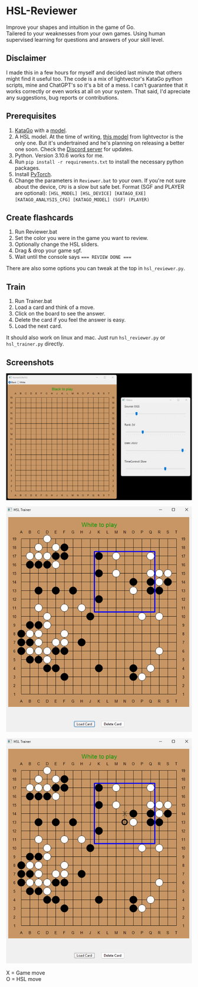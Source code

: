 # HSL-Reviewer
Improve your shapes and intuition in the game of Go.<br>
Tailered to your weaknesses from your own games. Using human supervised learning for questions and answers of your skill level.

## Disclaimer
I made this in a few hours for myself and decided last minute that others might find it useful too. The code is a mix of lightvector's KataGo python scripts, mine and ChatGPT's so it's a bit of a mess. I can't guarantee that it works correctly or even works at all on your system. That said, I'd apreciate any suggestions, bug reports or contributions.

## Prerequisites
1. [KataGo](https://github.com/lightvector/KataGo/releases) with a [model](https://katagotraining.org/networks/).
2. A HSL model. At the time of writing, [this model](https://cdn.discordapp.com/attachments/583775968804732928/1220910607868629042/b18c384nbt-humanv0-test.ckpt?ex=6610a89c&is=65fe339c&hm=72b438db2a9e52911356c86a0c27cc63722b7cceb24422edfcf9a0788a07c1db&) from lightvector is the only one. But it's undertrained and he's planning on releasing a better one soon. Check the [Discord server](https://discord.gg/utV9dsfqFW) for updates.
3. Python. Version 3.10.6 works for me.
4. Run `pip install -r requirements.txt` to install the necessary python packages.
5. Install [PyTorch](https://pytorch.org/get-started/locally/).
6. Change the parameters in `Reviewer.bat` to your own. If you're not sure about the device, `CPU` is a slow but safe bet. Format (SGF and PLAYER are optional): `[HSL_MODEL] [HSL_DEVICE] [KATAGO_EXE] [KATAGO_ANALYSIS_CFG] [KATAGO_MODEL] (SGF) (PLAYER)`

## Create flashcards
1. Run Reviewer.bat
2. Set the color you were in the game you want to review.
3. Optionally change the HSL sliders.
4. Drag & drop your game sgf.
5. Wait until the console says `=== REVIEW DONE ===`

There are also some options you can tweak at the top in `hsl_reviewer.py`.

## Train
1. Run Trainer.bat
2. Load a card and think of a move.
3. Click on the board to see the answer.
4. Delete the card if you feel the answer is easy.
5. Load the next card.

It should also work on linux and mac. Just run `hsl_reviewer.py` or `hsl_trainer.py` directly.

## Screenshots
![Reviewer](/screenshots/Reviewer.png)

![Question](/screenshots/Question.png)

![Answer](/screenshots/Answer.png)

X = Game move<br>
O = HSL move<br>
